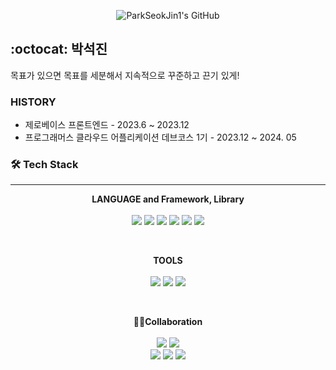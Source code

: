 <p align="center">  
<img align="center" src="https://capsule-render.vercel.app/api?type=waving&color=gradient&height=280&section=header&text=Park%20SeokJin&fontSize=84&customColorList=12,24&desc=Front-End%20Developer&fontAlignY=39&descAlignY=62&animation=fadeIn" alt="ParkSeokJin1's GitHub" </p>
<p/>
  
## :octocat: 박석진
목표가 있으면 목표를 세분해서 지속적으로 꾸준하고 끈기 있게!
### HISTORY
- 제로베이스 프론트엔드 - 2023.6 ~ 2023.12
- 프로그래머스 클라우드 어플리케이션 데브코스 1기 - 2023.12 ~ 2024. 05


<h3> 🛠️ Tech Stack </h3>

---

<p align="center">
  <strong>LANGUAGE and Framework, Library</strong>
  <br/><br/>
  <img src="https://img.shields.io/badge/REACT-61DAFB??style=flatr&logo=React&logoColor=black">
  <img src="https://img.shields.io/badge/REACTNATIVE-61DAFB??style=flatr&logo=React&logoColor=black">  
  <img src="https://img.shields.io/badge/JAVASCRIPT-F7DF1E??style=flatr&logo=JavaScript&logoColor=black">
  <img src="https://img.shields.io/badge/TYPESCRIPT-3178C6??style=flatr&logo=TypeScript&logoColor=white">
  <img src="https://img.shields.io/badge/NEXTJS-000000??style=flatr&logo=Next.js&logoColor=white">
  <img src="https://img.shields.io/badge/NODEJS-339933??style=flatr&logo=Node.js&logoColor=white">  
  
  <br/>
</p>
<br/>
<p align="center">
  <strong>TOOLS</strong>
   <br/><br/>
  <img src="https://img.shields.io/badge/VSCode-007ACC?style=flat-square&logo=VisualStudioCode&logoColor=white"/></a>
  <img src="https://img.shields.io/badge/Figma-F24E1E?style=flat-square&logo=Figma&logoColor=white"/></a>
  <img src="https://img.shields.io/badge/AndroidStudio-3DDC84?style=flat-square&logo=AndroidStudio&logoColor=white"/></a>
  <br/>
</p>
<br/>
<p align="center">
  <strong>🧑🏻Collaboration</strong>
  <br/><br/>
  <img src="https://img.shields.io/badge/github-181717?style=flat-square&logo=github&logoColor=white">
  <img src="https://img.shields.io/badge/Slack-4A154B?style=flat-square&logo=Slack&logoColor=white">
  <br/>
  <img src="https://img.shields.io/badge/Notion-000000?style=flat-square&logo=notion&logoColor=white">
  <img src="https://img.shields.io/badge/Zoom-0B5CFF?style=flat-square&logo=Zoom&logoColor=white">
  <img src="https://img.shields.io/badge/Discord-5865F2?style=flat-square&logo=Discord&logoColor=white">
</p>  




